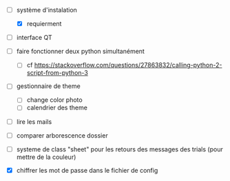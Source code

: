 - [ ] système d'instalation
  - [x] requierment

- [ ] interface QT

- [ ] faire fonctionner deux python simultanément
    - [ ] cf https://stackoverflow.com/questions/27863832/calling-python-2-script-from-python-3

- [ ] gestionnaire de theme
    - [ ] change color photo
    - [ ] calendrier des theme

- [ ] lire les mails

- [ ] comparer arborescence dossier

- [ ] systeme de class "sheet" pour les retours des messages des trials (pour mettre de la couleur)

- [x] chiffrer les mot de passe dans le fichier de config
